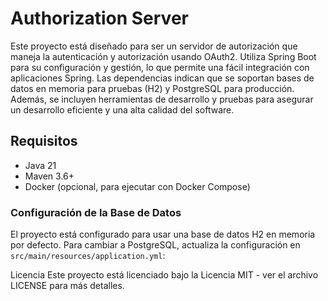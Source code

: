 # Authorization Server

Este proyecto está diseñado para ser un servidor de autorización que maneja la autenticación y autorización usando OAuth2. Utiliza Spring Boot para su configuración y gestión, lo que permite una fácil integración con aplicaciones Spring. Las dependencias indican que se soportan bases de datos en memoria para pruebas (H2) y PostgreSQL para producción. Además, se incluyen herramientas de desarrollo y pruebas para asegurar un desarrollo eficiente y una alta calidad del software.

## Requisitos

- Java 21
- Maven 3.6+
- Docker (opcional, para ejecutar con Docker Compose)

### Configuración de la Base de Datos

El proyecto está configurado para usar una base de datos H2 en memoria por defecto. Para cambiar a PostgreSQL, actualiza la configuración en `src/main/resources/application.yml`:

Licencia
Este proyecto está licenciado bajo la Licencia MIT - ver el archivo LICENSE para más detalles.









